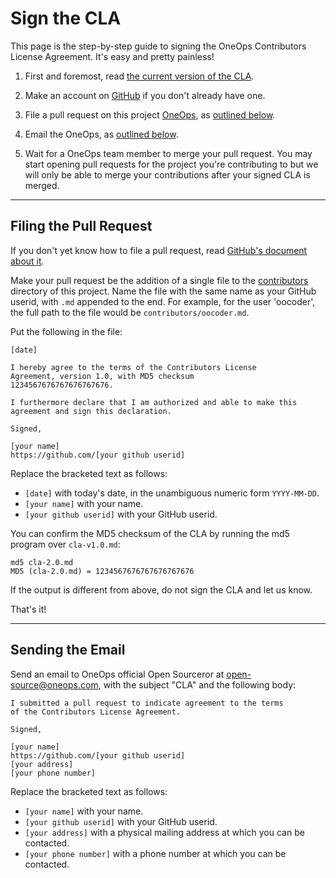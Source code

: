Sign the CLA
=============

This page is the step-by-step guide to signing the OneOps
Contributors License Agreement. It's easy and pretty painless!

1. First and foremost, read [the current version of the
   CLA](cla-v1.0.md). 

2. Make an account on [GitHub](https://github.com/) if you don't already
   have one.

3. File a pull request on this project [OneOps](https://github.com/oneops/OneOps), as [outlined below](#filing-the-pull-request).

4. Email the OneOps, as [outlined below](#sending-the-email).

5. Wait for a OneOps team member to merge your pull request. You may start
   opening pull requests for the project you're contributing to but we will
   only be able to merge your contributions after your signed CLA is merged.

* * * * * * * * * * * * * * * * * * * * * * * * * * * * * * * *

Filing the Pull Request
-----------------------

If you don't yet know how to file a pull request, read [GitHub's
document about it](https://help.github.com/articles/using-pull-requests).

Make your pull request be the addition of a single file to the
[contributors](contributors) directory of this project. Name the file
with the same name as your GitHub userid, with `.md` appended to the
end. For example, for the user 'oocoder', the full path to the file
would be `contributors/oocoder.md`.

Put the following in the file:

```
[date]

I hereby agree to the terms of the Contributors License
Agreement, version 1.0, with MD5 checksum
1234567676767676767676.

I furthermore declare that I am authorized and able to make this
agreement and sign this declaration.

Signed,

[your name]
https://github.com/[your github userid]
```

Replace the bracketed text as follows:

* `[date]` with today's date, in the unambiguous numeric form `YYYY-MM-DD`.
* `[your name]` with your name.
* `[your github userid]` with your GitHub userid.

You can confirm the MD5 checksum of the CLA by running the md5 program over `cla-v1.0.md`:

```
md5 cla-2.0.md
MD5 (cla-2.0.md) = 1234567676767676767676
```

If the output is different from above, do not sign the CLA and let us know.

That's it!

* * * * * * * * * * * * * * * * * * * * * * * * * * * * * * * *

Sending the Email
-----------------

Send an email to OneOps official Open Sourceror
at [open-source@oneops.com](mailto:open-source@oneops.com),
with the subject "CLA" and the following body:

```
I submitted a pull request to indicate agreement to the terms
of the Contributors License Agreement.

Signed,

[your name]
https://github.com/[your github userid]
[your address]
[your phone number]
```

Replace the bracketed text as follows:

* `[your name]` with your name.
* `[your github userid]` with your GitHub userid.
* `[your address]` with a physical mailing address at which you can be
  contacted.
* `[your phone number]` with a phone number at which you can be contacted.
